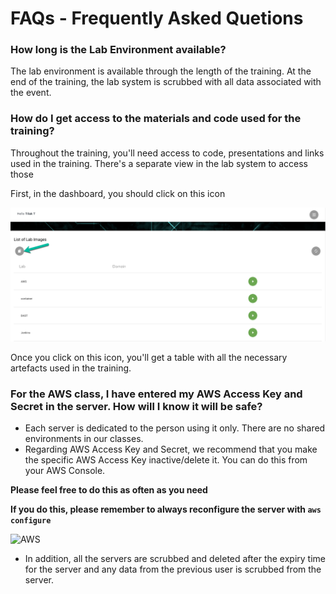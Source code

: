 # FAQs - Frequently Asked Quetions

### How long is the Lab Environment available?
The lab environment is available through the length of the training. At the end of the training, the lab system is scrubbed with all data associated with the event. 

### How do I get access to the materials and code used for the training?
Throughout the training, you'll need access to code, presentations and links used in the training. There's a separate view in the lab system to access those

First, in the dashboard, you should click on this icon

![icon](img/artefacts_icon.png)

Once you click on this icon, you'll get a table with all the necessary artefacts used in the training. 

### For the AWS class, I have entered my AWS Access Key and Secret in the server. How will I know it will be safe? 
* Each server is dedicated to the person using it only. There are no shared environments in our classes.
* Regarding AWS Access Key and Secret, we recommend that you make the specific AWS Access Key inactive/delete it. You can do this from your AWS Console. 

**Please feel free to do this as often as you need**

**If you do this, please remember to always reconfigure the server with `aws configure`**

![AWS](img/inactive_aws.png)

* In addition, all the servers are scrubbed and deleted after the expiry time for the server and any data from the previous user is scrubbed from the server.
